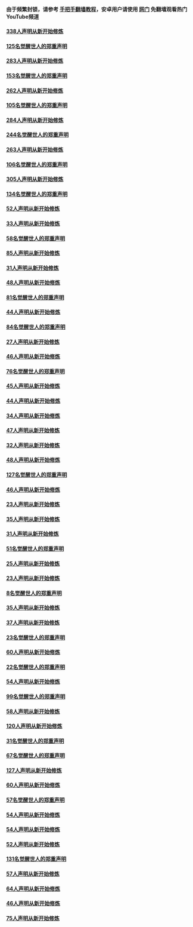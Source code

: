 #### 由于频繁封锁，请参考 [手把手翻墙教程](https://github.com/gfw-breaker/guides/wiki/)，安卓用户请使用 [网门](https://github.com/gfw-breaker/nogfw/blob/master/dl.md?t=04231101) 免翻墙观看热门YouTube频道 

#### [338人声明从新开始修炼](../pages/91/423540.md?t=04231101) 

#### [125名觉醒世人的郑重声明](../pages/91/423539.md?t=04231101) 

#### [283人声明从新开始修炼](../pages/91/423296.md?t=04231101) 

#### [153名觉醒世人的郑重声明](../pages/91/423295.md?t=04231101) 

#### [262人声明从新开始修炼](../pages/91/423004.md?t=04231101) 

#### [105名觉醒世人的郑重声明](../pages/91/423003.md?t=04231101) 

#### [284人声明从新开始修炼](../pages/91/422707.md?t=04231101) 

#### [244名觉醒世人的郑重声明](../pages/91/422706.md?t=04231101) 

#### [263人声明从新开始修炼](../pages/91/422553.md?t=04231101) 

#### [106名觉醒世人的郑重声明](../pages/91/422552.md?t=04231101) 

#### [305人声明从新开始修炼](../pages/91/422153.md?t=04231101) 

#### [134名觉醒世人的郑重声明](../pages/91/422152.md?t=04231101) 

#### [52人声明从新开始修炼](../pages/91/421846.md?t=04231101) 

#### [33人声明从新开始修炼](../pages/91/421804.md?t=04231101) 

#### [58名觉醒世人的郑重声明](../pages/91/421845.md?t=04231101) 

#### [85人声明从新开始修炼](../pages/91/421769.md?t=04231101) 

#### [31人声明从新开始修炼](../pages/91/421763.md?t=04231101) 

#### [48人声明从新开始修炼](../pages/91/421605.md?t=04231101) 

#### [81名觉醒世人的郑重声明](../pages/91/421656.md?t=04231101) 

#### [44人声明从新开始修炼](../pages/91/421544.md?t=04231101) 

#### [84名觉醒世人的郑重声明](../pages/91/421543.md?t=04231101) 

#### [27人声明从新开始修炼](../pages/91/421465.md?t=04231101) 

#### [46人声明从新开始修炼](../pages/91/421454.md?t=04231101) 

#### [76名觉醒世人的郑重声明](../pages/91/421453.md?t=04231101) 

#### [45人声明从新开始修炼](../pages/91/421452.md?t=04231101) 

#### [44人声明从新开始修炼](../pages/91/421422.md?t=04231101) 

#### [34人声明从新开始修炼](../pages/91/421322.md?t=04231101) 

#### [47人声明从新开始修炼](../pages/91/421264.md?t=04231101) 

#### [32人声明从新开始修炼](../pages/91/421225.md?t=04231101) 

#### [48人声明从新开始修炼](../pages/91/421202.md?t=04231101) 

#### [127名觉醒世人的郑重声明](../pages/91/421224.md?t=04231101) 

#### [46人声明从新开始修炼](../pages/91/421203.md?t=04231101) 

#### [23人声明从新开始修炼](../pages/91/421138.md?t=04231101) 

#### [35人声明从新开始修炼](../pages/91/421122.md?t=04231101) 

#### [31人声明从新开始修炼](../pages/91/421081.md?t=04231101) 

#### [51名觉醒世人的郑重声明](../pages/91/421080.md?t=04231101) 

#### [25人声明从新开始修炼](../pages/91/421020.md?t=04231101) 

#### [23人声明从新开始修炼](../pages/91/420884.md?t=04231101) 

#### [8名觉醒世人的郑重声明](../pages/91/420883.md?t=04231101) 

#### [35人声明从新开始修炼](../pages/91/420809.md?t=04231101) 

#### [37人声明从新开始修炼](../pages/91/420766.md?t=04231101) 

#### [23名觉醒世人的郑重声明](../pages/91/420765.md?t=04231101) 

#### [60人声明从新开始修炼](../pages/91/420727.md?t=04231101) 

#### [22名觉醒世人的郑重声明](../pages/91/420726.md?t=04231101) 

#### [54人声明从新开始修炼](../pages/91/420529.md?t=04231101) 

#### [99名觉醒世人的郑重声明](../pages/91/420528.md?t=04231101) 

#### [58人声明从新开始修炼](../pages/91/420198.md?t=04231101) 

#### [120人声明从新开始修炼](../pages/91/420141.md?t=04231101) 

#### [31名觉醒世人的郑重声明](../pages/91/420197.md?t=04231101) 

#### [67名觉醒世人的郑重声明](../pages/91/420140.md?t=04231101) 

#### [127人声明从新开始修炼](../pages/91/420082.md?t=04231101) 

#### [60人声明从新开始修炼](../pages/91/420081.md?t=04231101) 

#### [57名觉醒世人的郑重声明](../pages/91/420080.md?t=04231101) 

#### [54人声明从新开始修炼](../pages/91/419533.md?t=04231101) 

#### [54人声明从新开始修炼](../pages/91/419532.md?t=04231101) 

#### [52人声明从新开始修炼](../pages/91/419531.md?t=04231101) 

#### [131名觉醒世人的郑重声明](../pages/91/419530.md?t=04231101) 

#### [57人声明从新开始修炼](../pages/91/419430.md?t=04231101) 

#### [64人声明从新开始修炼](../pages/91/419429.md?t=04231101) 

#### [46人声明从新开始修炼](../pages/91/419428.md?t=04231101) 

#### [75人声明从新开始修炼](../pages/91/419427.md?t=04231101) 

